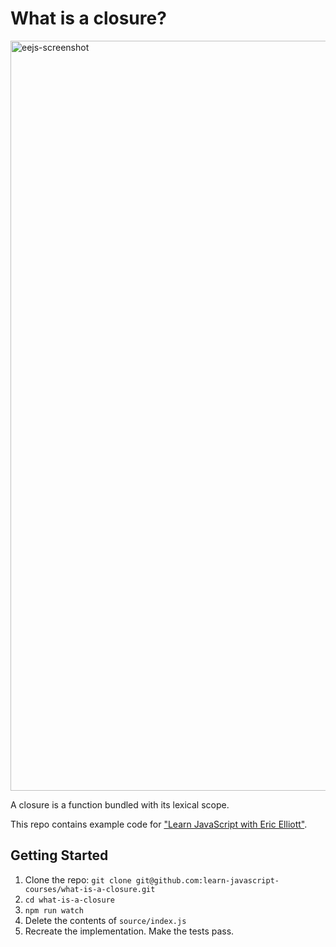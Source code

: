 # What is a closure?

<a href="https://ericelliottjs.com"><img width="1200" alt="eejs-screenshot" src="https://cloud.githubusercontent.com/assets/364727/8640836/76d86618-28c3-11e5-8b6e-27d9cd72180e.png"></a>

A closure is a function bundled with its lexical scope.

This repo contains example code for ["Learn JavaScript with Eric Elliott"](https://ericelliottjs.com/).

## Getting Started

1. Clone the repo: `git clone git@github.com:learn-javascript-courses/what-is-a-closure.git`
2. `cd what-is-a-closure`
3. `npm run watch`
4. Delete the contents of `source/index.js`
5. Recreate the implementation. Make the tests pass.
